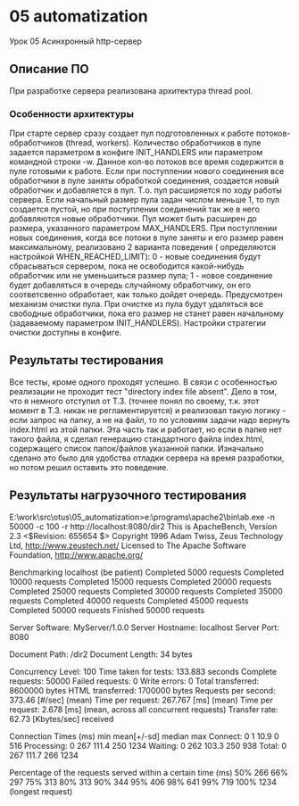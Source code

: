 # 05 automatization
Урок 05 Асинхронный http-сервер

## Описание ПО
При разработке сервера реализована архитектура thread pool.

### Особенности архитектуры
При старте сервер сразу создает пул подготовленных к работе потоков-обработчиков (thread, workers).
Количество обработчиков в пуле задается параметром в конфиге INIT_HANDLERS или параметром командной строки -w.
Данное кол-во потоков все время содержится в пуле готовыми к работе.
Если при поступлении нового соединения все обработчики в пуле заняты обработкой соединения, создается новый обработчик и добавляется в пул.
Т.о. пул расширяется по ходу работы сервера. Если начальный размер пула задан числом меньше 1, то пул создается пустой, но при
поступлении соединений так же в него добавляются новые обработчики. Пул может быть расширен до размера, указанного параметром MAX_HANDLERS.
При поступлении новых соединения, когда все потоки в пуле заняты и его размер равен максимальному, реализовано 2 варианта поведения (
определяются настройкой WHEN_REACHED_LIMIT): 0 - новые соединения будут сбрасываться сервером, пока не освободится какой-нибудь обработчик
или не уменьшиться размер пула; 1 - новое соединение будет добавляться в очередь случайному обработчику, он его соответсвенно обработает,
как только дойдет очередь.
Предусмотрен механизм очистки пула. При очистке из пула будут удаляться все свободные обработчики, пока его размер не станет равен начальному
(задаваемому параметром INIT_HANDLERS). Настройки стратегии очистки доступны в конфиге.

## Результаты тестирования
Все тесты, кроме одного проходят успешно.
В связи с особенностью реализации не проходит тест "directory index file absent".
Дело в том, что я немного отступил от Т.З. (точнее понял по своему, т.к. этот момент в Т.З. никак не регламентируется) и реализовал такую логику -
если запрос на папку, а не на файл, то по условиям задачи надо вернуть index.html из этой папки. Эта часть так и работает, но если в папке нет такого
файла, я сделал генерацию стандартного файла index.html, содержащего список папок/файлов указанной папки. Изначально сделано это было для удобства
отладки сервера на время разработки, но потом решил оставить это поведение.

## Результаты нагрузочного тестирования
E:\work\src\otus\05_automatization>e:\programs\apache2\bin\ab.exe -n 50000 -c 100 -r http://localhost:8080/dir2
This is ApacheBench, Version 2.3 <$Revision: 655654 $>
Copyright 1996 Adam Twiss, Zeus Technology Ltd, http://www.zeustech.net/
Licensed to The Apache Software Foundation, http://www.apache.org/

Benchmarking localhost (be patient)
Completed 5000 requests
Completed 10000 requests
Completed 15000 requests
Completed 20000 requests
Completed 25000 requests
Completed 30000 requests
Completed 35000 requests
Completed 40000 requests
Completed 45000 requests
Completed 50000 requests
Finished 50000 requests


Server Software:        MyServer/1.0.0
Server Hostname:        localhost
Server Port:            8080

Document Path:          /dir2
Document Length:        34 bytes

Concurrency Level:      100
Time taken for tests:   133.883 seconds
Complete requests:      50000
Failed requests:        0
Write errors:           0
Total transferred:      8600000 bytes
HTML transferred:       1700000 bytes
Requests per second:    373.46 [#/sec] (mean)
Time per request:       267.767 [ms] (mean)
Time per request:       2.678 [ms] (mean, across all concurrent requests)
Transfer rate:          62.73 [Kbytes/sec] received

Connection Times (ms)
              min  mean[+/-sd] median   max
Connect:        0    1  10.9      0     516
Processing:     0  267 111.4    250    1234
Waiting:        0  262 103.3    250     938
Total:          0  267 111.7    266    1234

Percentage of the requests served within a certain time (ms)
  50%    266
  66%    297
  75%    313
  80%    313
  90%    344
  95%    406
  98%    641
  99%    719
 100%   1234 (longest request)
